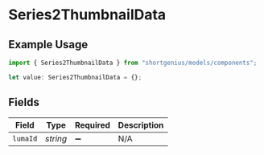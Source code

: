 # Series2ThumbnailData

## Example Usage

```typescript
import { Series2ThumbnailData } from "shortgenius/models/components";

let value: Series2ThumbnailData = {};
```

## Fields

| Field              | Type               | Required           | Description        |
| ------------------ | ------------------ | ------------------ | ------------------ |
| `lumaId`           | *string*           | :heavy_minus_sign: | N/A                |
